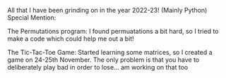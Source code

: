 All that I have been grinding on in the year 2022-23! (Mainly Python)
Special Mention:

The Permutations program: I found permuatations a bit hard, so I tried to make a code which could help me out a bit!


The Tic-Tac-Toe Game: Started learning some matrices, so I created a game on 24-25th November. The only problem is that you have to deliberately play bad in order to lose... am working on that too
